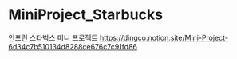 # MiniProject_Starbucks
인프런 스타벅스 미니 프로젝트
https://dingco.notion.site/Mini-Project-6d34c7b510134d8288ce676c7c91fd86
